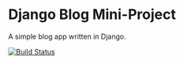 # Django Blog Mini-Project

A simple blog app written in Django.

[![Build Status](https://travis-ci.org/hebs87/django-blog.svg?branch=master)](https://travis-ci.org/hebs87/django-blog)